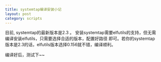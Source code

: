 ```yaml
---
title: systemtap编译安装小记
layout: post
category: scripts
---
```


目前, systemtap的最新版本是2.3 。 安装systemtap需要elfutils的支持，但无需编译安装elfutils，只需要选择合适的版本，配置好路径
即可。若你的systemtap版本是2.3的话，elfutils版本选择0.156就不错，编译顺利。

编译好后，测试下~~

